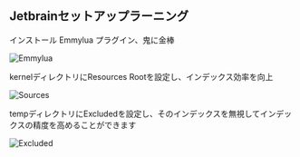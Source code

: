 ## Jetbrainセットアップラーニング

インストール Emmylua プラグイン、鬼に金棒

![Emmylua](/assets/emmylua.png)

kernelディレクトリにResources Rootを設定し、インデックス効率を向上

![Sources](/assets/jetbrain1.png)

tempディレクトリにExcludedを設定し、そのインデックスを無視してインデックスの精度を高めることができます

![Excluded](/assets/jetbrain2.png)

